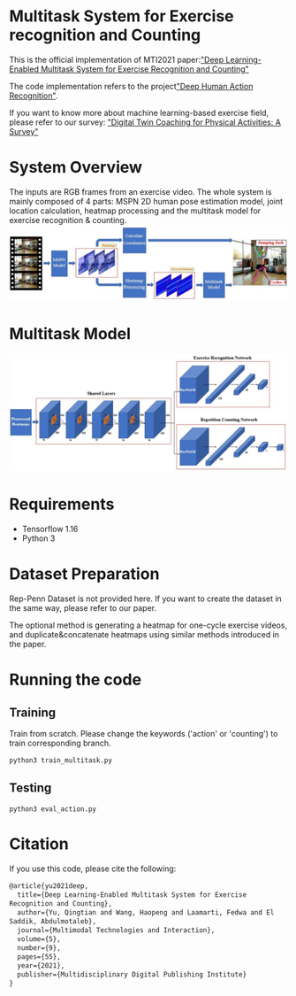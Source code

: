 # Multitask System for Exercise recognition and Counting
This is the official implementation of MTI2021 paper:["Deep Learning-Enabled Multitask System for Exercise Recognition and Counting"](https://www.mdpi.com/2414-4088/5/9/55)

The code implementation refers to the project["Deep Human Action Recognition"](https://github.com/dluvizon/deephar).

If you want to know more about machine learning-based exercise field, please refer to our survey: ["Digital Twin Coaching for Physical Activities: A Survey"](https://www.mdpi.com/1424-8220/20/20/5936)

# System Overview
The inputs are RGB frames from an exercise video. The whole system is mainly composed of 4 parts: MSPN 2D human pose estimation model, joint location calculation, heatmap processing and the multitask model for exercise recognition & counting.
![](/images/system.JPG)

# Multitask Model
![](/images/model.JPG)
# Requirements
- Tensorflow 1.16
- Python 3
# Dataset Preparation
Rep-Penn Dataset is not provided here. If you want to create the dataset in the same way, please refer to our paper.

The optional method is generating a heatmap for one-cycle exercise videos, and duplicate&concatenate heatmaps using similar methods introduced in the paper.
# Running the code
## Training
Train from scratch. Please change the keywords ('action' or 'counting') to train corresponding branch. 
```
python3 train_multitask.py
```

## Testing
```
python3 eval_action.py
```

# Citation
If you use this code, please cite the following:
```
@article{yu2021deep,
  title={Deep Learning-Enabled Multitask System for Exercise Recognition and Counting},
  author={Yu, Qingtian and Wang, Haopeng and Laamarti, Fedwa and El Saddik, Abdulmotaleb},
  journal={Multimodal Technologies and Interaction},
  volume={5},
  number={9},
  pages={55},
  year={2021},
  publisher={Multidisciplinary Digital Publishing Institute}
}
```

